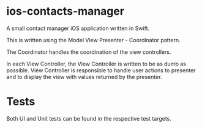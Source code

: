 # ios-contacts-manager
A small contact manager iOS application written in Swift.

This is written using the Model View Presenter - Coordinator pattern.

The Coordinator handles the coordination of the view controllers.

In each View Controller, the View Controller is written to be as dumb as possible. View Controller is responsible to handle user actions to presenter and to display the view with values returned by the presenter.

# Tests

Both UI and Unit tests can be found in the respective test targets.
